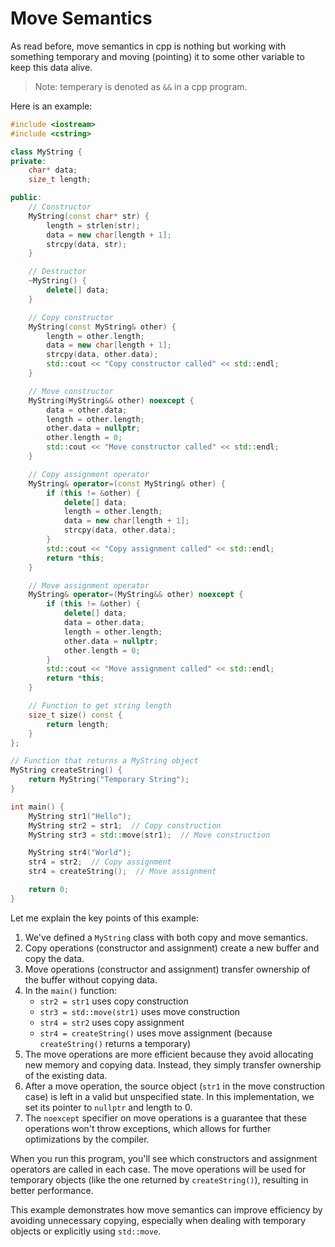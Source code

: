 # Move Semantics

As read before, move semantics in cpp is nothing but working with something temporary and moving (pointing) it to some other variable to keep this data alive.

> Note: temperary is denoted as `&&` in a cpp program.

Here is an example:

```cpp
#include <iostream>
#include <cstring>

class MyString {
private:
    char* data;
    size_t length;

public:
    // Constructor
    MyString(const char* str) {
        length = strlen(str);
        data = new char[length + 1];
        strcpy(data, str);
    }

    // Destructor
    ~MyString() {
        delete[] data;
    }

    // Copy constructor
    MyString(const MyString& other) {
        length = other.length;
        data = new char[length + 1];
        strcpy(data, other.data);
        std::cout << "Copy constructor called" << std::endl;
    }

    // Move constructor
    MyString(MyString&& other) noexcept {
        data = other.data;
        length = other.length;
        other.data = nullptr;
        other.length = 0;
        std::cout << "Move constructor called" << std::endl;
    }

    // Copy assignment operator
    MyString& operator=(const MyString& other) {
        if (this != &other) {
            delete[] data;
            length = other.length;
            data = new char[length + 1];
            strcpy(data, other.data);
        }
        std::cout << "Copy assignment called" << std::endl;
        return *this;
    }

    // Move assignment operator
    MyString& operator=(MyString&& other) noexcept {
        if (this != &other) {
            delete[] data;
            data = other.data;
            length = other.length;
            other.data = nullptr;
            other.length = 0;
        }
        std::cout << "Move assignment called" << std::endl;
        return *this;
    }

    // Function to get string length
    size_t size() const {
        return length;
    }
};

// Function that returns a MyString object
MyString createString() {
    return MyString("Temporary String");
}

int main() {
    MyString str1("Hello");
    MyString str2 = str1;  // Copy construction
    MyString str3 = std::move(str1);  // Move construction

    MyString str4("World");
    str4 = str2;  // Copy assignment
    str4 = createString();  // Move assignment

    return 0;
}
```

Let me explain the key points of this example:

1. We've defined a `MyString` class with both copy and move semantics.
2. Copy operations (constructor and assignment) create a new buffer and copy the data.
3. Move operations (constructor and assignment) transfer ownership of the buffer without copying data.
4. In the `main()` function:
   * `str2 = str1` uses copy construction
   * `str3 = std::move(str1)` uses move construction
   * `str4 = str2` uses copy assignment
   * `str4 = createString()` uses move assignment (because `createString()` returns a temporary)
5. The move operations are more efficient because they avoid allocating new memory and copying data. Instead, they simply transfer ownership of the existing data.
6. After a move operation, the source object (`str1` in the move construction case) is left in a valid but unspecified state. In this implementation, we set its pointer to `nullptr` and length to 0.
7. The `noexcept` specifier on move operations is a guarantee that these operations won't throw exceptions, which allows for further optimizations by the compiler.

When you run this program, you'll see which constructors and assignment operators are called in each case. The move operations will be used for temporary objects (like the one returned by `createString()`), resulting in better performance.

This example demonstrates how move semantics can improve efficiency by avoiding unnecessary copying, especially when dealing with temporary objects or explicitly using `std::move`.
